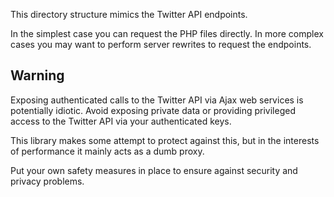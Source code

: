 This directory structure mimics the Twitter API endpoints.

In the simplest case you can request the PHP files directly. 
In more complex cases you may want to perform server rewrites to request the endpoints.

## Warning

Exposing authenticated calls to the Twitter API via Ajax web services is potentially idiotic.
Avoid exposing private data or providing privileged access to the Twitter API via your authenticated keys.

This library makes some attempt to protect against this, but in the interests of performance it mainly acts as a dumb proxy.

Put your own safety measures in place to ensure against security and privacy problems. 
